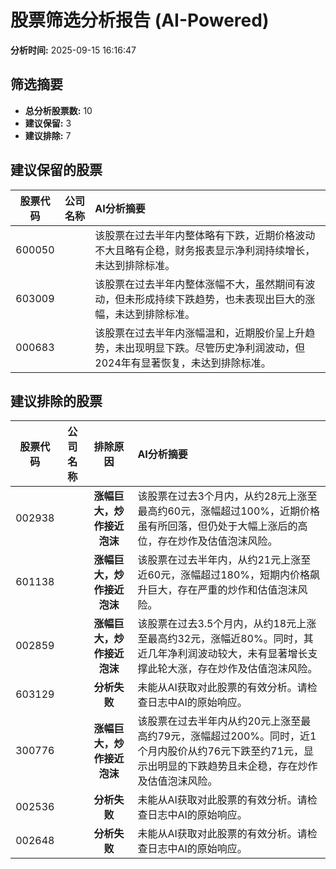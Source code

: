 # 股票筛选分析报告 (AI-Powered)

**分析时间:** 2025-09-15 16:16:47

## 筛选摘要

- **总分析股票数:** 10
- **建议保留:** 3
- **建议排除:** 7

## 建议保留的股票

| 股票代码 | 公司名称 | AI分析摘要 |
|:---:|:---:|:---|
| 600050 |  | 该股票在过去半年内整体略有下跌，近期价格波动不大且略有企稳，财务报表显示净利润持续增长，未达到排除标准。 |
| 603009 |  | 该股票在过去半年内整体涨幅不大，虽然期间有波动，但未形成持续下跌趋势，也未表现出巨大的涨幅，未达到排除标准。 |
| 000683 |  | 该股票在过去半年内涨幅温和，近期股价呈上升趋势，未出现明显下跌。尽管历史净利润波动，但2024年有显著恢复，未达到排除标准。 |

## 建议排除的股票

| 股票代码 | 公司名称 | 排除原因 | AI分析摘要 |
|:---:|:---:|:---:|:---|
| 002938 |  | **涨幅巨大，炒作接近泡沫** | 该股票在过去3个月内，从约28元上涨至最高约60元，涨幅超过100%，近期价格虽有所回落，但仍处于大幅上涨后的高位，存在炒作及估值泡沫风险。 |
| 601138 |  | **涨幅巨大，炒作接近泡沫** | 该股票在过去半年内，从约21元上涨至近60元，涨幅超过180%，短期内价格飙升巨大，存在严重的炒作和估值泡沫风险。 |
| 002859 |  | **涨幅巨大，炒作接近泡沫** | 该股票在过去3.5个月内，从约18元上涨至最高约32元，涨幅近80%。同时，其近几年净利润波动较大，未有显著增长支撑此轮大涨，存在炒作及估值泡沫风险。 |
| 603129 |  | **分析失败** | 未能从AI获取对此股票的有效分析。请检查日志中AI的原始响应。 |
| 300776 |  | **涨幅巨大，炒作接近泡沫** | 该股票在过去半年内从约20元上涨至最高约79元，涨幅超过200%。同时，近1个月内股价从约76元下跌至约71元，显示出明显的下跌趋势且未企稳，存在炒作及估值泡沫风险。 |
| 002536 |  | **分析失败** | 未能从AI获取对此股票的有效分析。请检查日志中AI的原始响应。 |
| 002648 |  | **分析失败** | 未能从AI获取对此股票的有效分析。请检查日志中AI的原始响应。 |
